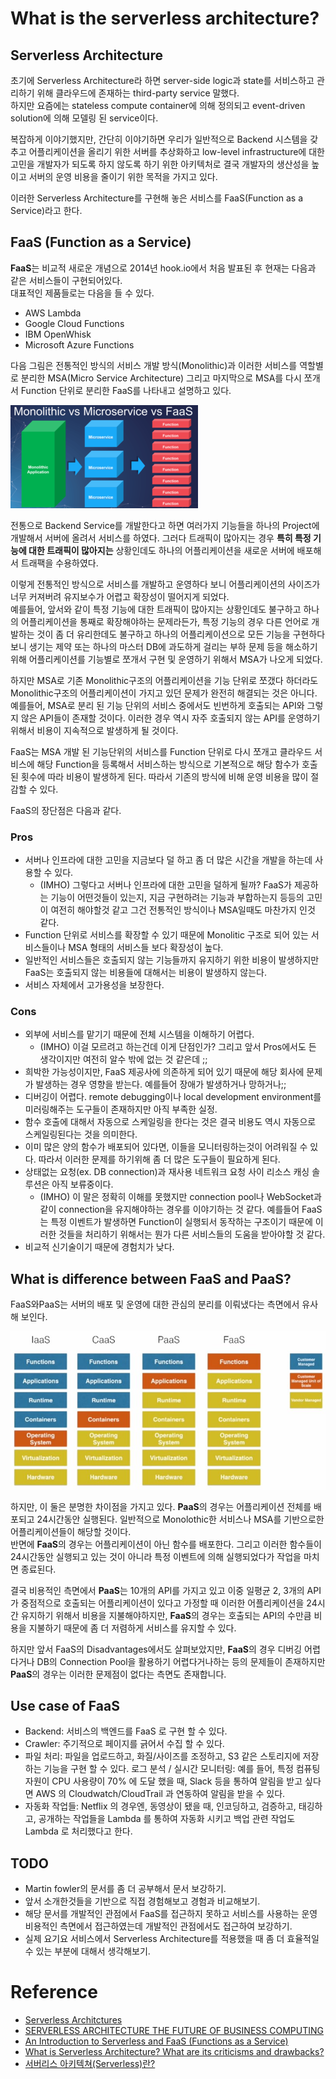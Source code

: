 # What is the serverless architecture?

## Serverless Architecture

초기에 Serverless Architecture라 하면 server-side logic과 state를 서비스하고 관리하기 위해 클라우드에 존재하는 third-party service 말했다.  
하지만 요즘에는 stateless compute container에 의해 정의되고 event-driven solution에 의해 모델링 된 service이다.  

복잡하게 이야기했지만, 간단히 이야기하면 우리가 일반적으로 Backend 시스템을 갖추고 어플리케이션을 올리기 위한 서버를 추상화하고 low-level infrastructure에 대한 고민을 개발자가 되도록 하지 않도록 하기 위한 아키텍처로 결국 개발자의 생산성을 높이고 서버의 운영 비용을 줄이기 위한 목적을 가지고 있다.  

이러한 Serverless Architecture를 구현해 놓은 서비스를 FaaS(Function as a Service)라고 한다. 

## FaaS (Function as a Service)

**FaaS**는 비교적 새로운 개념으로 2014년 hook.io에서 처음 발표된 후 현재는 다음과 같은 서비스들이 구현되어있다.  
대표적인 제품들로는 다음을 들 수 있다. 

* AWS Lambda
* Google Cloud Functions
* IBM OpenWhisk
* Microsoft Azure Functions

다음 그림은 전통적인 방식의 서비스 개발 방식(Monolithic)과 이러한 서비스를 역할별로 분리한 MSA(Micro Service Architecture) 그리고 마지막으로 MSA를 다시 쪼개서 Function 단위로 분리한 FaaS를 나타내고 설명하고 있다. 

![m_vs_faas](./m_vs_faas.png)

전통으로 Backend Service를 개발한다고 하면 여러가지 기능들을 하나의 Project에 개발해서 서버에 올려서 서비스를 하였다. 그러다 트래픽이 많아지는 경우 **특히 특정 기능에 대한 트래픽이 많아지는** 상황인데도 하나의 어플리케이션을 새로운 서버에 배포해서 트래팩을 수용하였다.  

이렇게 전통적인 방식으로 서비스를 개발하고 운영하다 보니 어플리케이션의 사이즈가 너무 커져버려 유지보수가 어렵고 확장성이 떨어지게 되었다.  
예를들어, 앞서와 같이 특정 기능에 대한 트래픽이 많아지는 상황인데도 불구하고 하나의 어플리케이션을 통째로 확장해야하는 문제라든가, 특정 기능의 경우 다른 언어로 개발하는 것이 좀 더 유리한데도 불구하고 하나의 어플리케이션으로 모든 기능을 구현하다보니 생기는 제약 또는 하나의 마스터 DB에 과도하게 걸리는 부하 문제 등을 해소하기 위해 어플리케이션를 기능별로 쪼개서 구현 및 운영하기 위해서 MSA가 나오게 되었다. 

하지만 MSA로 기존 Monolithic구조의 어플리케이션을 기능 단위로 쪼갰다 하더라도 Monolithic구조의 어플리케이션이 가지고 있던 문제가 완전히 해결되는 것은 아니다. 
예를들어, MSA로 분리 된 기능 단위의 서비스 중에서도 빈번하게 호출되는 API와 그렇지 않은 API들이 존재할 것이다. 이러한 경우 역시 자주 호출되지 않는 API를 운영하기 위해서 비용이 지속적으로 발생하게 될 것이다.

FaaS는 MSA 개발 된 기능단위의 서비스를 Function 단위로 다시 쪼개고 클라우드 서비스에 해당 Function을 등록해서 서비스하는 방식으로 기본적으로 해당 함수가 호출 된 횟수에 따라 비용이 발생하게 된다. 따라서 기존의 방식에 비해 운영 비용을 많이 절감할 수 있다. 

FaaS의 장단점은 다음과 같다. 

### Pros

* 서버나 인프라에 대한 고민을 지금보다 덜 하고 좀 더 많은 시간을 개발을 하는데 사용할 수 있다. 
	* (IMHO) 그렇다고 서버나 인프라에 대한 고민을 덜하게 될까? FaaS가 제공하는 기능이 어떤것들이 있는지, 지금 구현하려는 기능과 부합하는지 등등의 고민이 여전히 해야할것 같고 그건 전통적인 방식이나 MSA일때도 마찬가지 인것 같다. 
* Function 단위로 서비스를 확장할 수 있기 때문에 Monolitic 구조로 되어 있는 서비스들이나 MSA 형태의 서비스들 보다 확장성이 높다. 
* 일반적인 서비스들은 호출되지 않는 기능들까지 유지하기 위한 비용이 발생하지만 FaaS는 호출되지 않는 비용들에 대해서는 비용이 발생하지 않는다. 
* 서비스 자체에서 고가용성을 보장한다. 

### Cons

* 외부에 서비스를 맡기기 때문에 전체 시스템을 이해하기 어렵다. 
	* (IMHO) 이걸 모르려고 하는건데 이게 단점인가? 그리고 앞서 Pros에서도 든 생각이지만 여전히 알수 밖에 없는 것 같은데 ;;
* 희박한 가능성이지만, FaaS 제공사에 의존하게 되어 있기 때문에 해당 회사에 문제가 발생하는 경우 영향을 받는다. 예를들어 장애가 발생하거나 망하거나;;
* 디버깅이 어렵다. remote debugging이나 local development environment를 미러링해주는 도구들이 존재하지만 아직 부족한 실정.
* 함수 호출에 대해서 자동으로 스케일링을 한다는 것은 결국 비용도 역시 자동으로 스케일링된다는 것을 의미한다. 
* 이미 많은 양의 함수가 배포되어 있다면, 이들을 모니터링하는것이 어려워질 수 있다. 따라서 이러한 문제를 하기위해 좀 더 많은 도구들이 필요하게 된다. 
* 상태없는 요청(ex. DB connection)과 재사용 네트워크 요청 사이 리소스 캐싱 솔루션은 아직 보류중이다. 
	* (IMHO) 이 말은 정확히 이해를 못했지만 connection pool나 WebSocket과 같이 connection을 유지해야하는 경우를 이야기하는 것 같다. 예를들어 FaaS는 특정 이벤트가 발생하면 Function이 실행되서 동작하는 구조이기 때문에 이러한 것들을 처리하기 위해서는 뭔가 다른 서비스들의 도움을 받아야할 것 같다. 
* 비교적 신기술이기 때문에 경험치가 낮다. 

## What is difference between FaaS and PaaS?

FaaS와PaaS는 서버의 배포 및 운영에 대한 관심의 분리를 이뤄냈다는 측면에서 유사해 보인다. 

![faas_diagram](./faas_diagram.jpg)

하지만, 이 둘은 분명한 차이점을 가지고 있다. **PaaS**의 경우는 어플리케이션 전체를 배포되고 24시간동안 실행된다. 일반적으로 Monolothic한 서비스나 MSA를 기반으로한 어플리케이션들이 해당할 것이다.  
반면에 **FaaS**의 경우는 어플리케이션이 아닌 함수를 배포한다. 그리고 이러한 함수들이 24시간동안 실행되고 있는 것이 아니라 특정 이벤트에 의해 실행되었다가 작업을 마치면 종료된다.  

결국 비용적인 측면에서 **PaaS**는 10개의 API를 가지고 있고 이중 일평균 2, 3개의 API가 중점적으로 호출되는 어플리케이션이 있다고 가정할 때 이러한 어플리케이션을 24시간 유지하기 위해서 비용을 지불해야하지만, **FaaS**의 경우는 호출되는 API의 수만큼 비용을 지불하기 때문에 좀 더 저렴하게 서비스를 유지할 수 있다.  

하지만 앞서 FaaS의 Disadvantages에서도 살펴보았지만, **FaaS**의 경우 디버깅 어렵다거나 DB의 Connection Pool을 활용하기 어렵다거나하는 등의 문제들이 존재하지만 **PaaS**의 경우는 이러한 문제점이 없다는 측면도 존재합니다. 

## Use case of FaaS

* Backend: 서비스의 백엔드를 FaaS 로 구현 할 수 있다.
* Crawler: 주기적으로 페이지를 긁어서 수집 할 수 있다. 
* 파일 처리: 파일을 업로드하고, 화질/사이즈를 조정하고, S3 같은 스토리지에 저장하는 기능을 구현 할 수 있다. 
로그 분석 / 실시간 모니터링: 예를 들어, 특정 컴퓨팅 자원이 CPU 사용량이 70% 에 도달 했을 때, Slack 등을 통하여 알림을 받고 싶다면 AWS 의 Cloudwatch/CloudTrail 과 연동하여 알림을 받을 수 있다.
* 자동화 작업들: Netflix 의 경우엔, 동영상이 됐을 때, 인코딩하고, 검증하고, 태깅하고, 공개하는 작업들을 Lambda 를 통하여 자동화 시키고 백업 관련 작업도 Lambda 로 처리했다고 한다. 

## TODO

* Martin fowler의 문서를 좀 더 공부해서 문서 보강하기.
* 앞서 소개한것들을 기반으로 직접 경험해보고 경험과 비교해보기.
* 해당 문서를 개발적인 관점에서 FaaS를 접근하지 못하고 서비스를 사용하는 운영 비용적인 측면에서 접근하였는데 개발적인 관점에서도 접근하여 보강하기.
* 실제 요기요 서비스에서 Serverless Architecture를 적용했을 때 좀 더 효율적일 수 있는 부분에 대해서 생각해보기.

# Reference

* [Serverless Architctures](https://martinfowler.com/articles/serverless.html)
* [SERVERLESS ARCHITECTURE THE FUTURE OF BUSINESS COMPUTING](https://www.marutitech.com/serverless-architecture-business-computing/)
* [An Introduction to Serverless and FaaS (Functions as a Service)](https://medium.com/@BoweiHan/an-introduction-to-serverless-and-faas-functions-as-a-service-fb5cec0417b2)
* [What is Serverless Architecture? What are its criticisms and drawbacks?](https://medium.com/@MarutiTech/what-is-serverless-architecture-what-are-its-criticisms-and-drawbacks-928659f9899a)
* [서버리스 아키텍쳐(Serverless)란?](https://velopert.com/3543)
